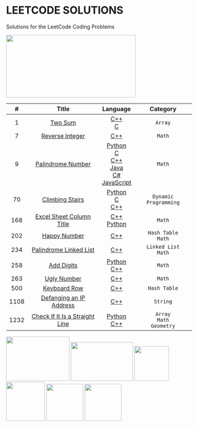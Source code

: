 # LEETCODE SOLUTIONS
Solutions for the LeetCode Coding Problems

<img src="https://miro.medium.com/max/828/1*SaeiqEJxjJ1-2XNXgEtiLw.png" width="351" height="169"/>

 
|   #   |  Title     |  Language     |  Category    |
| :---: | :------------------------------------------------: | :---: |:---:  |
|  1 | [Two Sum](https://leetcode.com/problems/two-sum/)  | [C++](https://github.com/fatihcinar1/leetcode-solutions/blob/master/Solutions/1.%20Two%20Sum/1-two-sum.cpp)  <br/> [C](https://github.com/fatihcinar1/leetcode-solutions/blob/master/Solutions/1.%20Two%20Sum/1-two-sum.c)     |`Array` |
|  7 | [Reverse Integer](https://leetcode.com/problems/reverse-integer/)  | [C++](https://github.com/fatihcinar1/leetcode-solutions/blob/master/Solutions/7.%20Reverse%20Integer/7-reverse-integer.cpp)    |`Math` |
|  9 | [Palindrome Number](https://leetcode.com/problems/palindrome-number/)  |  [Python](https://github.com/fatihcinar1/leetcode-solutions/blob/master/Solutions/9.%20Palindrome%20Number/9-palindrome.py) <br/> [C](https://github.com/fatihcinar1/leetcode-solutions/blob/master/Solutions/9.%20Palindrome%20Number/9-palindrome.c) <br/>  [C++](https://github.com/fatihcinar1/leetcode-solutions/blob/master/Solutions/9.%20Palindrome%20Number/9-palindrome.cpp) <br/>  [Java](https://github.com/fatihcinar1/leetcode-solutions/blob/master/Solutions/9.%20Palindrome%20Number/9-palindrome.java) <br/>  [C#](https://github.com/fatihcinar1/leetcode-solutions/blob/master/Solutions/9.%20Palindrome%20Number/9-palindrome.cs)  <br/>  [JavaScript](https://github.com/fatihcinar1/leetcode-solutions/blob/master/Solutions/9.%20Palindrome%20Number/9-palindrome.js)     |`Math`|
|  70 | [Climbing Stairs](https://leetcode.com/problems/climbing-stairs/)  |  [Python](https://github.com/fatihcinar1/leetcode-solutions/blob/master/Solutions/70.%20Climbing%20Stairs/70-climbing-stairs.py) <br/> [C](https://github.com/fatihcinar1/leetcode-solutions/blob/master/Solutions/70.%20Climbing%20Stairs/70-climbing-stairs.c) <br/>  [C++](https://github.com/fatihcinar1/leetcode-solutions/blob/master/Solutions/70.%20Climbing%20Stairs/70-climbing-stairs.cpp)    |`Dynamic Programming`|
|  168 | [Excel Sheet Column Title](https://leetcode.com/problems/excel-sheet-column-title/)  | [C++](https://github.com/fatihcinar1/leetcode-solutions/blob/master/Solutions/168.%20Excel%20Sheet%20Column%20Title/168-excel-sheet-column-title.cpp) <br/> [Python](https://github.com/fatihcinar1/leetcode-solutions/blob/master/Solutions/168.%20Excel%20Sheet%20Column%20Title/168-excel-sheet-column-title.py)    |`Math` |
|  202 | [Happy Number](https://leetcode.com/problems/happy-number/)  | [C++](https://github.com/fatihcinar1/leetcode-solutions/blob/master/Solutions/202.%20Happy%20Number/202-happy-number.cpp)    |`Hash Table` <br/> `Math` |
|  234 | [Palindrome Linked List](https://leetcode.com/problems/palindrome-linked-list/)  | [C++](https://github.com/fatihcinar1/leetcode-solutions/blob/master/Solutions/234.%20Palindrome%20Linked%20List/234-palindrome-linked-list.cpp)    |`Linked List` <br/> `Math` |
|  258 | [Add Digits](https://leetcode.com/problems/add-digits/)  | [Python](https://github.com/fatihcinar1/leetcode-solutions/blob/master/Solutions/258.%20Add%20Digits/258-add-digits.py) <br/> [C++](https://github.com/fatihcinar1/leetcode-solutions/blob/master/Solutions/258.%20Add%20Digits/258-add-digits.cpp)    |  `Math` |
|  263 | [Ugly Number](https://leetcode.com/problems/ugly-number/)  | [C++](https://github.com/fatihcinar1/leetcode-solutions/blob/master/Solutions/263.%20Ugly%20Number/263-ugly-number.cpp)    | `Math` |
|  500 | [Keyboard Row](https://leetcode.com/problems/keyboard-row/)  | [C++](https://github.com/fatihcinar1/leetcode-solutions/blob/master/Solutions/500.%20Keyboard%20Row/500-keyboard-row-problem.cpp )    |  `Hash Table` |
|  1108 | [Defanging an IP Address](https://leetcode.com/problems/defanging-an-ip-address/) | [C++](https://github.com/fatihcinar1/leetcode-solutions/blob/master/Solutions/1108.%20Defanging%20an%20IP%20Address/1108-defanging-an-ip-address.cpp)    |  `String` |
|  1232 | [Check If It Is a Straight Line](https://leetcode.com/problems/check-if-it-is-a-straight-line/)  | [Python](https://github.com/fatihcinar1/leetcode-solutions/blob/master/Solutions/1232.%20Check%20If%20It%20Is%20a%20Straight%20Line/1232-check-if-it-is-a-straight-line.py) <br/> [C++](https://github.com/fatihcinar1/leetcode-solutions/blob/master/Solutions/1232.%20Check%20If%20It%20Is%20a%20Straight%20Line/1232-check-if-it-is-a-straight-line.cpp)    |  `Array` <br/> `Math` <br/> `Geometry` |






<!--
*This is italic form*

-->















<img src="https://www.cbronline.com/wp-content/uploads/2016/07/C.png" width="172" height="120"/>      <img src="https://4.bp.blogspot.com/-gTiw6OELPy0/XJorCue1joI/AAAAAAAACkA/mII85pOuZKYLQlFx6wjkxgkJYrULjv4hQCLcBGAs/s1600/java.png" width="168" height="105"/> <img src="https://upload.wikimedia.org/wikipedia/commons/thumb/9/99/Unofficial_JavaScript_logo_2.svg/480px-Unofficial_JavaScript_logo_2.svg.png" width="94" height="94"/>            <img src="https://cdn.iconscout.com/icon/free/png-256/c-programming-569564.png" width="105" height="105"/>            <img src="https://upload.wikimedia.org/wikipedia/commons/thumb/c/c3/Python-logo-notext.svg/1024px-Python-logo-notext.svg.png" width="100" height="100"/>  <img src="https://static.javatpoint.com/csharp/images/c-sharp.png" width="100" height="100"/>


